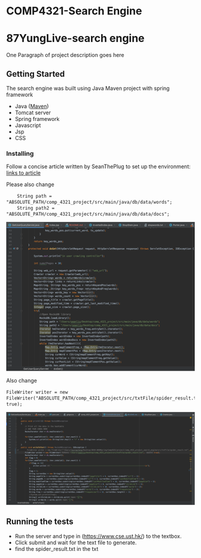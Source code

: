 # COMP4321-Search Engine 
# 87YungLive-search engine

One Paragraph of project description goes here

## Getting Started

The search engine was built using Java Maven project with spring framework

* Java ([Maven](https://maven.apache.org/))
* Tomcat server
* Spring framework
* Javascript
* Jsp
* CSS

### Installing

Follow a concise article written by SeanThePlug to set up the environment:
[links to article](https://medium.com/@seanliu_90343/how-to-set-up-a-tomcat-server-under-maven-project-structure-using-intellij-idea-macos-1475a975abf0)

Please also change
```
    String path = "ABSOLUTE_PATH/comp_4321_project/src/main/java/db/data/words";
    String path2 = "ABSOLUTE_PATH/comp_4321_project/src/main/java/db/data/docs";
```

![Alt text](readme_image/read_me_image.png?raw=true "Title")

Also change
```
FileWriter writer = new FileWriter("ABSOLUTE_PATH/comp_4321_project/src/txtFile/spider_result.txt", true);
```
![Alt text](readme_image/read_me_image_2.png?raw=true "Title")

## Running the tests

* Run the server and type in (https://www.cse.ust.hk/) to the textbox. 
* Click submit and wait for the text file to generate.
* find the spider_result.txt in the txt
